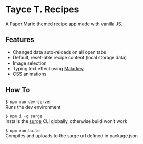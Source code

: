 # Tayce T. Recipes

A Paper Mario themed recipe app made with vanilla JS.

## Features

* Changed data auto-reloads on all open tabs
* Default, reset-able recipe content (local storage data)
* Image selection
* Typing text effect using [Malarkey](https://github.com/yuanqing/malarkey)
* CSS animations

## How To

`$ npm run dev-server`  
Runs the dev environment

`$ npm i -g surge`  
Installs the [surge](https://surge.sh/) CLI globally, otherwise build won't work

`$ npm run build`  
Compiles and uploads to the surge url defined in package.json
